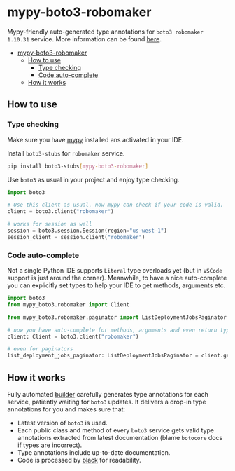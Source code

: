 # mypy-boto3-robomaker

Mypy-friendly auto-generated type annotations for `boto3 robomaker 1.10.31` service.
More information can be found [here](https://github.com/vemel/mypy_boto3).

- [mypy-boto3-robomaker](#mypy-boto3-robomaker)
  - [How to use](#how-to-use)
    - [Type checking](#type-checking)
    - [Code auto-complete](#code-auto-complete)
  - [How it works](#how-it-works)

## How to use

### Type checking

Make sure you have [mypy](https://github.com/python/mypy) installed ans activated in your IDE.

Install `boto3-stubs` for `robomaker` service.

```bash
pip install boto3-stubs[mypy-boto3-robomaker]
```

Use `boto3` as usual in your project and enjoy type checking.

```python
import boto3

# Use this client as usual, now mypy can check if your code is valid.
client = boto3.client("robomaker")

# works for session as well
session = boto3.session.Session(region="us-west-1")
session_client = session.client("robomaker")

```

### Code auto-complete

Not a single Python IDE supports `Literal` type overloads yet (but in `VSCode` support is just around the corner).
Meanwhile, to have a nice auto-complete you can explicitly set types to help your IDE to get methods, arguments etc.

```python
import boto3
from mypy_boto3.robomaker import Client

from mypy_boto3.robomaker.paginator import ListDeploymentJobsPaginator

# now you have auto-complete for methods, arguments and even return types
client: Client = boto3.client("robomaker")

# even for paginators
list_deployment_jobs_paginator: ListDeploymentJobsPaginator = client.get_paginator("list_deployment_jobs")
```

## How it works

Fully automated [builder](https://github.com/vemel/mypy_boto3) carefully generates
type annotations for each service, patiently waiting for `boto3` updates. It delivers
a drop-in type annotations for you and makes sure that:

- Latest version of `boto3` is used.
- Each public class and method of every `boto3` service gets valid type annotations
  extracted from latest documentation (blame `botocore` docs if types are incorrect).
- Type annotations include up-to-date documentation.
- Code is processed by [black](https://github.com/psf/black) for readability.